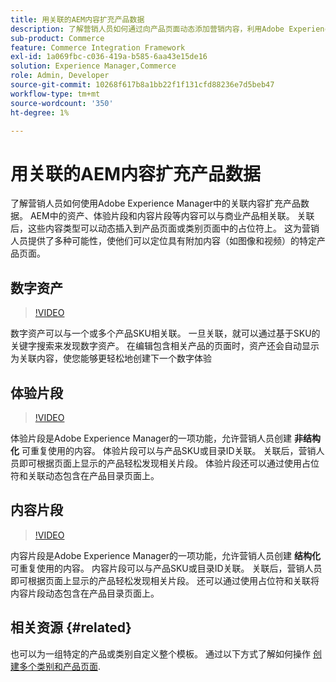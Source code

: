 ```yaml
---
title: 用关联的AEM内容扩充产品数据
description: 了解营销人员如何通过向产品页面动态添加营销内容，利用Adobe Experience Manager中的关联内容扩充产品数据。 这为营销人员提供了多种可能性，使他们能够使用图像和视频等附加内容定位特定产品页面。
sub-product: Commerce
feature: Commerce Integration Framework
exl-id: 1a069fbc-c036-419a-b585-6aa43e15de16
solution: Experience Manager,Commerce
role: Admin, Developer
source-git-commit: 10268f617b8a1bb22f1f131cfd88236e7d5beb47
workflow-type: tm+mt
source-wordcount: '350'
ht-degree: 1%

---
```


# 用关联的AEM内容扩充产品数据

了解营销人员如何使用Adobe Experience Manager中的关联内容扩充产品数据。 AEM中的资产、体验片段和内容片段等内容可以与商业产品相关联。 关联后，这些内容类型可以动态插入到产品页面或类别页面中的占位符上。 这为营销人员提供了多种可能性，使他们可以定位具有附加内容（如图像和视频）的特定产品页面。

## 数字资产

>[!VIDEO](https://video.tv.adobe.com/v/339121/?quality=12&learn=on)

数字资产可以与一个或多个产品SKU相关联。 一旦关联，就可以通过基于SKU的关键字搜索来发现数字资产。 在编辑包含相关产品的页面时，资产还会自动显示为关联内容，使您能够更轻松地创建下一个数字体验

## 体验片段

>[!VIDEO](https://video.tv.adobe.com/v/333205/?quality=12&learn=on)

体验片段是Adobe Experience Manager的一项功能，允许营销人员创建 **非结构化** 可重复使用的内容。 体验片段可以与产品SKU或目录ID关联。 关联后，营销人员即可根据页面上显示的产品轻松发现相关片段。 体验片段还可以通过使用占位符和关联动态包含在产品目录页面上。

## 内容片段

>[!VIDEO](https://video.tv.adobe.com/v/339182/?quality=12&learn=on)

内容片段是Adobe Experience Manager的一项功能，允许营销人员创建 **结构化** 可重复使用的内容。 内容片段可以与产品SKU或目录ID关联。 关联后，营销人员即可根据页面上显示的产品轻松发现相关片段。 还可以通过使用占位符和关联将内容片段动态包含在产品目录页面上。

## 相关资源 {#related}

也可以为一组特定的产品或类别自定义整个模板。 通过以下方式了解如何操作 [创建多个类别和产品页面](/help/commerce/cif/configuring/multi-template-usage.md).
